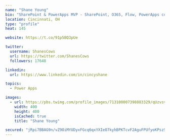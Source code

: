 ```yaml
---
name: "Shane Young"
bio: "SharePoint & PowerApps MVP - SharePoint, O365, Flow, PowerApps consulting? @PowerApps911 | Pure Snark? You found it."
location: Cincinnati, OH
type: "profile"
heat: 145

website: https://t.co/91p5BQ3pUe

twitter:
  username: ShanesCows
  url: https://twitter.com/ShanesCows
  followers: 17648

linkedin:
  url: https://www.linkedin.com/in/cincyshane

topics:
  - Power Apps

images:
  - url: https://pbs.twimg.com/profile_images/713100007398883329/qUzvsvQ3_400x400.jpg
    width: 400
    height: 400
    isCached: true
    title: "Shane Young"

secured: "jRpi7BBAG9n/vZ9OiMYUDyxFGcq6qxYXIeO7kyhBPKTcvF2AguFPUfyoKPszSkquBHbW9kFtPjkB6vr9UnaTa6yuV+CQQ4TqOmGjAv7/hrnIScQK8t2PuAHM6UFMot4TXMUu6RuarRMI1GyvOYwviHj/vDOxEHHW1uBZHH2ok1VxqTc2gbwQ3d+VYWSkcUmnkcqkQB5IEWSCwrFIEYj+I/9yjtk0cKcog2013d3ya7NiRhgysr22Q86QY35CHrTJAI5UJGvbz+HWajCEgUx2ky0YyO9qebeg4J8sd9wCe99DUY/iZjaWSByOSGnVVSRW79mdExyRda0wrOdXLnQpC+to48PFIuygo8hcOMH4NY0/e22jH0I2hqerkZr+R3Atf6nJBv0LWnZHhKhMKG+ZFEliRnJr/0GPDzHhIvDQBaY=;UNNs2vO1Pl2/nD2RJcRzPQ=="
---
```


